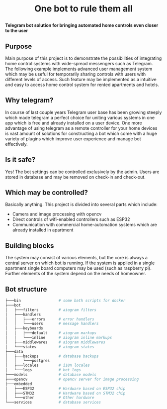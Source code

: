 # <p align="center">One bot to rule them all
**Telegram bot solution for bringing automated home controls even closer to the user**

## Purpose
Main purpose of this project is to demonstrate the possibilities of integrating home control systems with wide-spread messengers such as Telegram. The following example implements advanced user management system which may be useful for temporarily sharing controls with users with different levels of access. Such feature may be implemented as a intuitive and easy to access home control system for rented apartments and hotels.

## Why telegram?
In course of last couple years Telegram user base has been growing steeply which made telegram a perfect choice for uniting various systems in one app which is free and already installed on a user device. One more advantage of using telegram as a remote controller for your home devices is vast amount of solutions for constructing a bot which come with a huge variety of plugins which improve user experience and manage bot effectively.

## Is it safe?
Yes! The bot settings can be controlled exclusively by the admin. Users are stored in database and may be removed on check-in and check-out.

## Which may be controlled?
Basically anything. This project is divided into several parts which include:
* Camera and image processing with opencv
* Direct controls of wifi-enabled controllers such as ESP32
* Communication with commercial home-automation systems which are already installed in apartment

## Building blocks
The system may consist of various elements, but the core is always a central server on which bot is running. If the system is applied in a single apartment single board computers may be used (such as raspberry pi). Further elements of the system depend on the needs of homeowner.
  


## Bot structure
```bash
├───bin                 # some bath scripts for docker
├───bot
│   ├───filters         # aiogram filters
│   ├───handlers
│   │   ├───errors      # error handlers
│   │   └───users       # message handlers
│   ├───keyboards
│   │   ├───default     # aiogram markups
│   │   └───inline      # aiogram inline markups
│   ├───middlewares     # aiogram middlewares
│   └───states          # aiogram states
├───data
│   ├───backups         # database backups
│   │   └───postgres
│   ├───locales         # i18n locales
│   └───logs            # bot logs
├───models              # database models
├───opencv              # opencv server for image processing
├───embedded
│   ├───ESP32           # Hardware based on ESP32 chip
│   ├───STM32           # Hardware based on STM32 chip
│   └───other           # Other hardware
└───services            # database services
```
